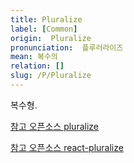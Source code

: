 ```yaml
---
title: Pluralize
label: [Common]
origin:  Pluralize
pronunciation:  플루러라이즈
mean: 복수의
relation: []
slug: /P/Pluralize
---
```


<content>

<p>복수형.</p>
<p><a href="https://github.com/blakeembrey/pluralize">참고 오픈소스 pluralize</a></p>
<p><a href="https://github.com/tsmith123/react-pluralize">참고 오픈소스 react-pluralize </a></p>

</content>
